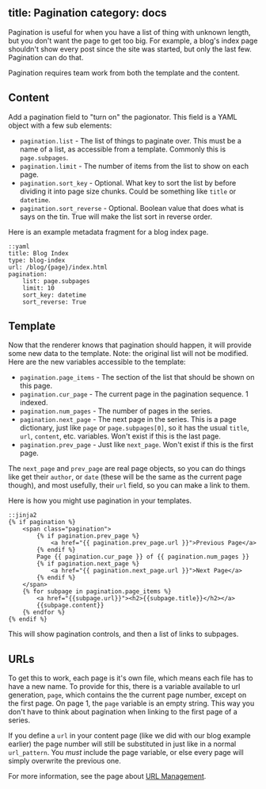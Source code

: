 title: Pagination
category: docs
---
Pagination is useful for when you have a list of thing with unknown length, but
you don't want the page to get too big. For example, a blog's index page
shouldn't show every post since the site was started, but only the last few.
Pagination can do that.

Pagination requires team work from both the template and the content.

Content
-------
Add a pagination field to "turn on" the pagionator. This field is a YAML object
with a few sub elements:

- `pagination.list` - The list of things to paginate over. This must be a name
  of a list, as accessible from a template. Commonly this is `page.subpages`.
- `pagination.limit` - The number of items from the list to show on each page.
- `pagination.sort_key` - Optional. What key to sort the list by before
  dividing it into page size chunks. Could be something like `title` or
  `datetime`.
- `pagination.sort_reverse` - Optional. Boolean value that does what is says on
  the tin. True will make the list sort in reverse order.

Here is an example metadata fragment for a blog index page.

    ::yaml
    title: Blog Index
    type: blog-index
    url: /blog/{page}/index.html
    pagination:
        list: page.subpages
        limit: 10
        sort_key: datetime
        sort_reverse: True

Template
--------
Now that the renderer knows that pagination should happen, it will provide some
new data to the template. Note: the original list will not be modified. Here
are the new variables accessible to the template:

- `pagination.page_items` - The section of the list that should be shown on
  this page.
- `pagination.cur_page` - The current page in the pagination sequence. 1
  indexed.
- `pagination.num_pages` - The number of pages in the series.
- `pagination.next_page` - The next page in the series. This is a page
  dictionary, just like `page` or `page.subpages[0]`, so it has the usual
  `title`, `url`, `content`, etc. variables. Won't exist if this is the last
  page.
- `pagination.prev_page` - Just like `next_page`. Won't exist if this is the
  first page.

The `next_page` and `prev_page` are real page objects, so you can do things like get their `author`, or `date` (these will be the same as the current page though), and most usefully, their `url` field, so you can make a link to them.

Here is how you might use pagination in your templates.

    ::jinja2
    {% if pagination %}
        <span class="pagination">
            {% if pagination.prev_page %}
                <a href="{{ pagination.prev_page.url }}">Previous Page</a>
            {% endif %}
            Page {{ pagination.cur_page }} of {{ pagination.num_pages }}
            {% if pagination.next_page %}
                <a href="{{ pagination.next_page.url }}">Next Page</a>
            {% endif %}
        </span>
        {% for subpage in pagination.page_items %}
            <a href="{{subpage.url}}"><h2>{{subpage.title}}</h2></a>
            {{subpage.content}}
        {% endfor %}
    {% endif %}

This will show pagination controls, and then a list of links to subpages.

URLs
----
To get this to work, each page is it's own file, which means each file has to
have a new name. To provide for this, there is a variable available to url
generation, `page`, which contains the the current page number, except on the
first page. On page 1, the `page` variable is an empty string. This way you
don't have to think about pagination when linking to the first page of a
series.

If you define a `url` in your content page (like we did with our blog example
earlier) the page number will still be substituted in just like in a normal
`url_pattern`. You *must* include the page variable, or else every page will
simply overwrite the previous one.

For more information, see the page about [URL Management](/docs/urls/).
